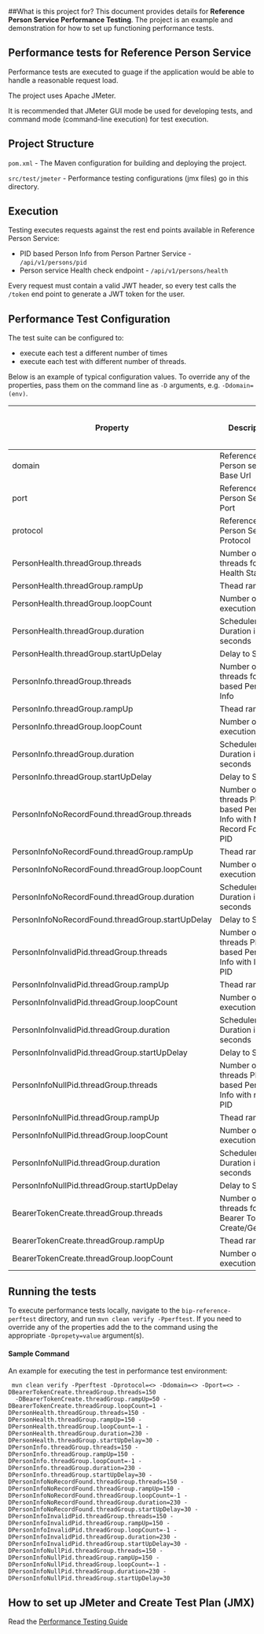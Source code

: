 ##What is this project for?
This document provides details for **Reference Person Service Performance Testing**. The project is an example and demonstration for how to set up functioning performance tests.

## Performance tests for Reference Person Service
Performance tests are executed to guage if the application would be able to handle a reasonable request load.

The project uses Apache JMeter.

It is recommended that JMeter GUI mode be used for developing tests, and command mode (command-line execution) for test execution.

## Project Structure

`pom.xml` - The Maven configuration for building and deploying the project.

`src/test/jmeter` - Performance testing configurations (jmx files) go in this directory.

## Execution

Testing executes requests against the rest end points available in Reference Person Service:
- PID based Person Info from Person Partner Service - `/api/v1/persons/pid`
- Person service Health check endpoint - `/api/v1/persons/health`

Every request must contain a valid JWT header, so every test calls the `/token` end point to generate a JWT token for the user.

## Performance Test Configuration

The test suite can be configured to:
- execute each test a different number of times
- execute each test with different number of threads.

Below is an example of typical configuration values. To override any of the properties, pass them on the command line as `-D` arguments, e.g. `-Ddomain=(env)`.

|Property|Description|Default Value|Perf Env Test Values|
|-|-|-|-|
|domain| Reference Person service Base Url|localhost| |
|port|Reference Person Service Port|8080|443 |
|protocol|Reference Person Service Protocol|http|https |
|PersonHealth.threadGroup.threads|Number of threads for Health Status|5|150|
|PersonHealth.threadGroup.rampUp|Thead ramp up|2|150|
|PersonHealth.threadGroup.loopCount|Number of executions|10|-1|
|PersonHealth.threadGroup.duration|Scheduler Duration in seconds|200|230|
|PersonHealth.threadGroup.startUpDelay|Delay to Start|5|30|
|PersonInfo.threadGroup.threads|Number of threads for PID based Person Info|5|150|
|PersonInfo.threadGroup.rampUp|Thead ramp up|2|150|
|PersonInfo.threadGroup.loopCount|Number of executions|10|-1|
|PersonInfo.threadGroup.duration|Scheduler Duration in seconds|200|230|
|PersonInfo.threadGroup.startUpDelay|Delay to Start|2|30|
|PersonInfoNoRecordFound.threadGroup.threads|Number of threads PID based Person Info with No Record Found PID|5|150|
|PersonInfoNoRecordFound.threadGroup.rampUp|Thead ramp up|2|150|
|PersonInfoNoRecordFound.threadGroup.loopCount|Number of executions |10|-1|
|PersonInfoNoRecordFound.threadGroup.duration|Scheduler Duration in seconds|200|230|
|PersonInfoNoRecordFound.threadGroup.startUpDelay|Delay to Start|2|30|
|PersonInfoInvalidPid.threadGroup.threads|Number of threads PID based Person Info with Invalid PID|5|150|
|PersonInfoInvalidPid.threadGroup.rampUp|Thead ramp up|2|150|
|PersonInfoInvalidPid.threadGroup.loopCount|Number of executions |10|-1|
|PersonInfoInvalidPid.threadGroup.duration|Scheduler Duration in seconds|200|230|
|PersonInfoInvalidPid.threadGroup.startUpDelay|Delay to Start|2|30|
|PersonInfoNullPid.threadGroup.threads|Number of threads PID based Person Info with null PID|5|150|
|PersonInfoNullPid.threadGroup.rampUp|Thead ramp up|2|150|
|PersonInfoNullPid.threadGroup.loopCount|Number of executions |10|-1|
|PersonInfoNullPid.threadGroup.duration|Scheduler Duration in seconds|200|230|
|PersonInfoNullPid.threadGroup.startUpDelay|Delay to Start|2|30|
|BearerTokenCreate.threadGroup.threads|Number of threads for Bearer Token Create/Generate|5|150|
|BearerTokenCreate.threadGroup.rampUp|Thead ramp up|1|50|
|BearerTokenCreate.threadGroup.loopCount|Number of executions |1|1|

## Running the tests

To execute performance tests locally, navigate to the `bip-reference-perftest` directory, and run `mvn clean verify -Pperftest`. If you need to override any of the properties add the to the command using the appropriate `-Dpropety=value` argument(s).

#### Sample Command
An example for executing the test in performance test environment: 

     mvn clean verify -Pperftest -Dprotocol=<> -Ddomain=<> -Dport=<> -DBearerTokenCreate.threadGroup.threads=150 
      -DBearerTokenCreate.threadGroup.rampUp=50 -DBearerTokenCreate.threadGroup.loopCount=1 -DPersonHealth.threadGroup.threads=150 -DPersonHealth.threadGroup.rampUp=150 -DPersonHealth.threadGroup.loopCount=-1 -DPersonHealth.threadGroup.duration=230 -DPersonHealth.threadGroup.startUpDelay=30 -DPersonInfo.threadGroup.threads=150 -DPersonInfo.threadGroup.rampUp=150 -DPersonInfo.threadGroup.loopCount=-1 -DPersonInfo.threadGroup.duration=230 -DPersonInfo.threadGroup.startUpDelay=30 -DPersonInfoNoRecordFound.threadGroup.threads=150 -DPersonInfoNoRecordFound.threadGroup.rampUp=150 -DPersonInfoNoRecordFound.threadGroup.loopCount=-1 -DPersonInfoNoRecordFound.threadGroup.duration=230 -DPersonInfoNoRecordFound.threadGroup.startUpDelay=30 -DPersonInfoInvalidPid.threadGroup.threads=150 -DPersonInfoInvalidPid.threadGroup.rampUp=150 -DPersonInfoInvalidPid.threadGroup.loopCount=-1 -DPersonInfoInvalidPid.threadGroup.duration=230 -DPersonInfoInvalidPid.threadGroup.startUpDelay=30 -DPersonInfoNullPid.threadGroup.threads=150 -DPersonInfoNullPid.threadGroup.rampUp=150 -DPersonInfoNullPid.threadGroup.loopCount=-1 -DPersonInfoNullPid.threadGroup.duration=230 -DPersonInfoNullPid.threadGroup.startUpDelay=30
 

## How to set up JMeter and Create Test Plan (JMX)
Read the [Performance Testing Guide](/docs/referenceperson-perftest.md)

